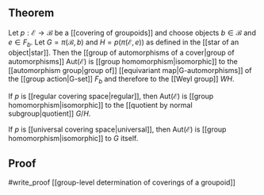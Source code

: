 ## Theorem
Let $p:\mathcal E\to \mathcal B$ be a [[covering of groupoids]] and choose objects $b\in \mathcal B$ and $e\in F_b$. Let $G = \pi(\mathcal B,b)$ and $H = p(\pi(\mathcal E,e))$ as defined in the [[star of an object|star]]. Then the [[group of automorphisms of a cover|group of automorphisms]] $\text{Aut}(\mathcal E)$ is [[group homomorphism|isomorphic]] to the [[automorphism group|group of]] [[equivariant map|G-automorphisms]] of the [[group action|G-set]] $F_b$ and therefore to the [[Weyl group]] $WH$. 

If $p$ is [[regular covering space|regular]], then $\text{Aut}(\mathcal E)$ is [[group homomorphism|isomorphic]] to the [[quotient by normal subgroup|quotient]] $G/H$. 

If $p$ is [[universal covering space|universal]], then $\text{Aut}(\mathcal E)$ is [[group homomorphism|isomorphic]] to $G$ itself.

## Proof
#write_proof [[group-level determination of coverings of a groupoid]]